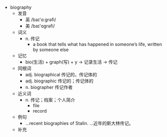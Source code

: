 - biography
  - 发音
    - 英 /baɪ'ɑːgrəfi/
    - 美 /baɪ'ɑɡrəfi/
  - 词义
    - n. 传记
      - a book that tells what has happened in someone’s life, written by someone else
  - 记忆
    - bio(生活) + graph(写) + y → 记录生活 → 传记
  - 同根词
    - adj. biographical 传记的，传记体的
    - adj. biographic 传记的；传记体的
    - n. biographer 传记作者
  - 近义词
    - n. 传记；档案；个人简介
      - file
      - record
  - 例句
    - ...recent biographies of Stalin. …近年的斯大林传记。
  - 补充